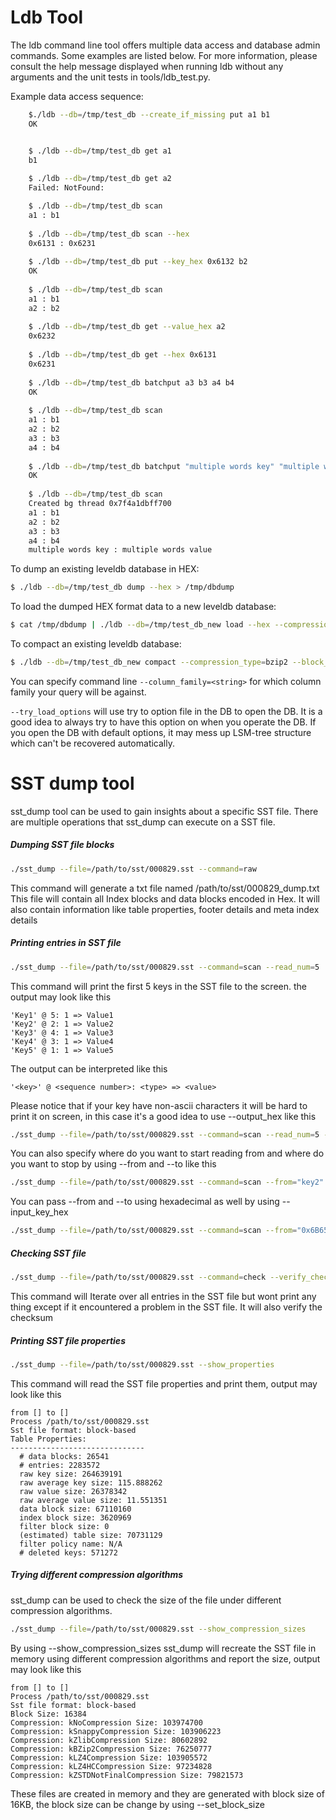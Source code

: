 # Ldb Tool
The ldb command line tool offers multiple data access and database admin commands. Some examples are listed below. For more information, please consult the help message displayed when running ldb without any arguments and the unit tests in tools/ldb_test.py.

Example data access sequence:

```bash
    $./ldb --db=/tmp/test_db --create_if_missing put a1 b1
    OK 


    $ ./ldb --db=/tmp/test_db get a1
    b1
 
    $ ./ldb --db=/tmp/test_db get a2
    Failed: NotFound:

    $ ./ldb --db=/tmp/test_db scan
    a1 : b1
 
    $ ./ldb --db=/tmp/test_db scan --hex
    0x6131 : 0x6231
 
    $ ./ldb --db=/tmp/test_db put --key_hex 0x6132 b2
    OK
 
    $ ./ldb --db=/tmp/test_db scan
    a1 : b1
    a2 : b2
 
    $ ./ldb --db=/tmp/test_db get --value_hex a2
    0x6232
 
    $ ./ldb --db=/tmp/test_db get --hex 0x6131
    0x6231
 
    $ ./ldb --db=/tmp/test_db batchput a3 b3 a4 b4
    OK
 
    $ ./ldb --db=/tmp/test_db scan
    a1 : b1
    a2 : b2
    a3 : b3
    a4 : b4
 
    $ ./ldb --db=/tmp/test_db batchput "multiple words key" "multiple words value"
    OK
 
    $ ./ldb --db=/tmp/test_db scan
    Created bg thread 0x7f4a1dbff700
    a1 : b1
    a2 : b2
    a3 : b3
    a4 : b4
    multiple words key : multiple words value
```

To dump an existing leveldb database in HEX:
```bash
$ ./ldb --db=/tmp/test_db dump --hex > /tmp/dbdump
```

To load the dumped HEX format data to a new leveldb database:
```bash
$ cat /tmp/dbdump | ./ldb --db=/tmp/test_db_new load --hex --compression_type=bzip2 --block_size=65536 --create_if_missing --disable_wal
```

To compact an existing leveldb database:
```bash
$ ./ldb --db=/tmp/test_db_new compact --compression_type=bzip2 --block_size=65536
```

You can specify command line `--column_family=<string>` for which column family your query will be against.

`--try_load_options` will use try to option file in the DB to open the DB. It is a good idea to always try to have this option on when you operate the DB. If you open the DB with default options, it may mess up LSM-tree structure which can't be recovered automatically.

# SST dump tool
sst_dump tool can be used to gain insights about a specific SST file. There are multiple operations that sst_dump can execute on a SST file.

##### Dumping SST file blocks
```bash
./sst_dump --file=/path/to/sst/000829.sst --command=raw
``` 
This command will generate a txt file named /path/to/sst/000829_dump.txt
This file will contain all Index blocks and data blocks encoded in Hex. It will also contain information like table properties, footer details and meta index details

##### Printing entries in SST file
```bash
./sst_dump --file=/path/to/sst/000829.sst --command=scan --read_num=5
```
This command will print the first 5 keys in the SST file to the screen. the output may look like this
```
'Key1' @ 5: 1 => Value1
'Key2' @ 2: 1 => Value2
'Key3' @ 4: 1 => Value3
'Key4' @ 3: 1 => Value4
'Key5' @ 1: 1 => Value5
```
The output can be interpreted like this
```
'<key>' @ <sequence number>: <type> => <value>
```
Please notice that if your key have non-ascii characters it will be hard to print it on screen, in this case it's a good idea to use --output_hex like this
```bash
./sst_dump --file=/path/to/sst/000829.sst --command=scan --read_num=5 --output_hex
```

You can also specify where do you want to start reading from and where do you want to stop by using --from and --to like this
```bash
./sst_dump --file=/path/to/sst/000829.sst --command=scan --from="key2" --to="key4"
```

You can pass --from and --to using hexadecimal as well by using --input_key_hex
```bash
./sst_dump --file=/path/to/sst/000829.sst --command=scan --from="0x6B657932" --to="0x6B657934" --input_key_hex
```

##### Checking SST file
```bash
./sst_dump --file=/path/to/sst/000829.sst --command=check --verify_checksum
```
This command will Iterate over all entries in the SST file but wont print any thing except if it encountered a problem in the SST file. It will also verify the checksum

##### Printing SST file properties
```bash
./sst_dump --file=/path/to/sst/000829.sst --show_properties
```
This command will read the SST file properties and print them, output may look like this
```
from [] to []
Process /path/to/sst/000829.sst
Sst file format: block-based
Table Properties:
------------------------------
  # data blocks: 26541
  # entries: 2283572
  raw key size: 264639191
  raw average key size: 115.888262
  raw value size: 26378342
  raw average value size: 11.551351
  data block size: 67110160
  index block size: 3620969
  filter block size: 0
  (estimated) table size: 70731129
  filter policy name: N/A
  # deleted keys: 571272
```

##### Trying different compression algorithms
sst_dump can be used to check the size of the file under different compression algorithms.
```bash
./sst_dump --file=/path/to/sst/000829.sst --show_compression_sizes
```
By using --show_compression_sizes sst_dump will recreate the SST file in memory using different compression algorithms and report the size, output may look like this
```
from [] to []
Process /path/to/sst/000829.sst
Sst file format: block-based
Block Size: 16384
Compression: kNoCompression Size: 103974700
Compression: kSnappyCompression Size: 103906223
Compression: kZlibCompression Size: 80602892
Compression: kBZip2Compression Size: 76250777
Compression: kLZ4Compression Size: 103905572
Compression: kLZ4HCCompression Size: 97234828
Compression: kZSTDNotFinalCompression Size: 79821573
```

These files are created in memory and they are generated with block size of 16KB, the block size can be change by using --set_block_size